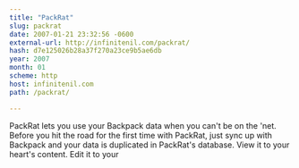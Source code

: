 ```yaml
---
title: "PackRat"
slug: packrat
date: 2007-01-21 23:32:56 -0600
external-url: http://infinitenil.com/packrat/
hash: d7e125026b28a37f270a23ce9b5ae6db
year: 2007
month: 01
scheme: http
host: infinitenil.com
path: /packrat/

---
```


PackRat lets you use your Backpack data when you can't be on the 'net. Before you hit the road for the first time with PackRat, just sync up with Backpack and your data is duplicated in PackRat's database. View it to your heart's content. Edit it to your
